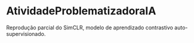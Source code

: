 # AtividadeProblematizadoraIA
Reprodução parcial do SimCLR, modelo de aprendizado contrastivo auto-supervisionado.
